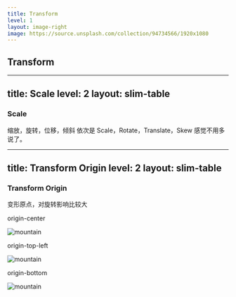 ```yaml
---
title: Transform
level: 1
layout: image-right
image: https://source.unsplash.com/collection/94734566/1920x1080
---
```


## Transform

---
title: Scale
level: 2
layout: slim-table
---
### Scale

缩放，旋转，位移，倾斜
依次是 Scale，Rotate，Translate，Skew
感觉不用多说了。

---
title: Transform Origin
level: 2
layout: slim-table
---

### Transform Origin  

变形原点，对旋转影响比较大  

<div class="flex [&_div]:(w-[180px]) space-x-20">
<div class="">
 <p>origin-center</p>
 <img class="origin-center rotate-45 object-cover h-48 w-96"  alt="mountain" src="/assets/dust-mountain.avif" />
</div>
<div class="">
 <p>origin-top-left</p>
 <img class="origin-top-left rotate-12 object-cover h-48 w-96"  alt="mountain" src="/assets/dust-mountain.avif" />
</div>
<div class=" ...">
<p>origin-bottom</p>
 <img class="origin-bottom -rotate-12 object-cover h-48 w-96"  alt="mountain" src="/assets/dust-mountain.avif" />
</div>
</div>
